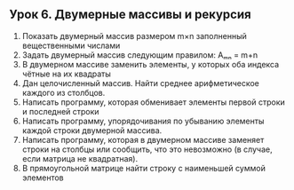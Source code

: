 ## Урок 6. Двумерные массивы и рекурсия

1. Показать двумерный массив размером m×n заполненный вещественными числами
2. Задать двумерный массив следующим правилом: Aₘₙ = m+n
3. В двумерном массиве заменить элементы, у которых оба индекса чётные на их квадраты
4. Дан целочисленный массив. Найти среднее арифметическое каждого из столбцов.
5. Написать программу, которая обменивает элементы первой строки и последней строки
6. Написать программу, упорядочивания по убыванию элементы каждой строки двумерной массива.
7. Написать программу, которая в двумерном массиве заменяет строки на столбцы или сообщить, что это невозможно (в случае, если матрица не квадратная).
8. В прямоугольной матрице найти строку с наименьшей суммой элементов